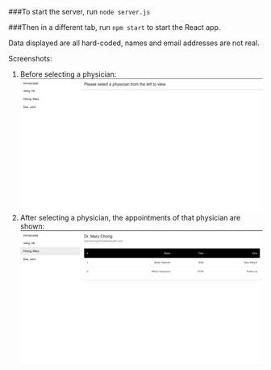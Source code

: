 ###To start the server, run `node server.js`

###Then in a different tab, run `npm start` to start the React app.

Data displayed are all hard-coded, names and email addresses are not real.

Screenshots:
1. Before selecting a physician:
![initial image](/public/initial.png)
2. After selecting a physician, the appointments of that physician are shown:
![after image](/public/selected.png)
